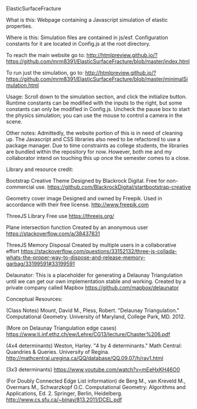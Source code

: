 ElasticSurfaceFracture

What is this: Webpage containing a Javascript simulation of elastic properties.

Where is this: Simulation files are contained in js/esf. Configuration constants for it are located in Config.js at the root directory.

To reach the main website go to:
http://htmlpreview.github.io/?https://github.com/mrm8391/ElasticSurfaceFracture/blob/master/index.html

To run just the simulation, go to:
http://htmlpreview.github.io/?https://github.com/mrm8391/ElasticSurfaceFracture/blob/master/minimalSimulation.html

Usage: Scroll down to the simulation section, and click the initialize button. Runtime constants can be modified with the inputs to the right, but some constants can only be modified in Config.js. Uncheck the pause box to start the physics simulation; you can use the mouse to control a camera in the scene.

Other notes:
Admittedly, the website portion of this is in need of cleaning up. The Javascript and CSS libraries also need to be refactored
to use a package manager. Due to time constraints as college students, the libraries are bundled within the repository for now. However,
both me and my collaborator intend on touching this up once the semester comes to a close.

Library and resource credit:

Bootstrap Creative Theme
Designed by Blackrock Digital. Free for non-commercial use.
https://github.com/BlackrockDigital/startbootstrap-creative

Geometry cover image
Designed and owned by Freepik. Used in accordance with their free license.
http://www.freepik.com

ThreeJS Library
Free use
https://threejs.org/

Plane intersection function
Created by an anonymous user
https://stackoverflow.com/a/38437831

ThreeJS Memory Disposal
Created by multiple users in a collaborative effort
https://stackoverflow.com/questions/33152132/three-js-collada-whats-the-proper-way-to-dispose-and-release-memory-garbag/33199591#33199591

Delaunator: This is a placeholder for generating a Delaunay Triangulation until we can get our own implementation stable and working.
Created by a private company called Mapbox
https://github.com/mapbox/delaunator

Conceptual Resources:

(Class Notes)
Mount, David M., Pless, Robert. "Delaunay Triangulation." Computational Geometry. University of Maryland, College Park, MD. 2012.

(More on Delaunay Triangulation edge cases)
https://www.ti.inf.ethz.ch/ew/Lehre/CG13/lecture/Chapter%206.pdf

(4x4 determinants)
Weston, Harley. "4 by 4 determinants." Math Central: Quandries & Queries. University of Regina. http://mathcentral.uregina.ca/QQ/database/QQ.09.07/h/rav1.html

(3x3 determinants)
https://www.youtube.com/watch?v=mEeHxKH46O0

(For Doubly Connected Edge List information)
de Berg M., van Kreveld M., Overmars M., Schwarzkopf O.C. Computational Geometry: Algorithms and Applications, Ed. 2. Springer, Berlin, Heidelberg. http://www.cs.sfu.ca/~binay/813.2011/DCEL.pdf

